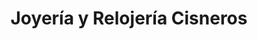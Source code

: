 ---
title: "Joyería y Relojería Cisneros"
url: /desamparados/joyeria-y-relojeria-cisneros/
shop: joyería
---